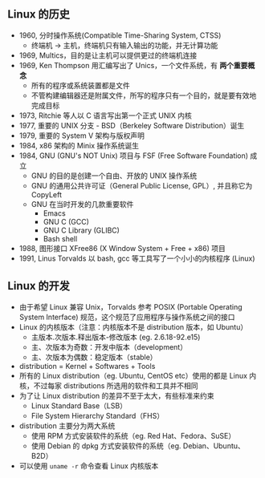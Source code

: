## Linux 的历史

- 1960, 分时操作系统(Compatible Time-Sharing System, CTSS)
  - 终端机 -> 主机，终端机只有输入输出的功能，并无计算功能
- 1969, Multics，目的是让主机可以提供更过的终端机连接
- 1969, Ken Thompson 用汇编写出了 Unics，一个文件系统，有 **两个重要概念**
  - 所有的程序或系统装置都是文件
  - 不管构建编辑器还是附属文件，所写的程序只有一个目的，就是要有效地完成目标
- 1973, Ritchie 等人以 C 语言写出第一个正式 UNIX 内核
- 1977, 重要的 UNIX 分支 - BSD（Berkeley Software Distribution）诞生
- 1979, 重要的 System V 架构与版权声明
- 1984, x86 架构的 Minix 操作系统诞生
- 1984, GNU (GNU's NOT Unix) 项目与 FSF (Free Software Foundation) 成立
  - GNU 的目的是创建一个自由、开放的 UNIX 操作系统
  - GNU 的通用公共许可证（General Public License, GPL）, 并且称它为 CopyLeft
  - GNU 在当时开发的几款重要软件
    - Emacs
    - GNU C (GCC)
    - GNU C Library (GLIBC)
    - Bash shell
- 1988, 图形接口 XFree86 (X Window System + Free + x86) 项目
- 1991, Linus Torvalds 以 bash, gcc 等工具写了一个小小的内核程序 (Linux)

## Linux 的开发

- 由于希望 Linux 兼容 Unix，Torvalds 参考 POSIX (Portable Operating System Interface) 规范，这个规范了应用程序与操作系统之间的接口
- Linux 的内核版本（注意：内核版本不是 distribution 版本，如 Ubuntu）
  - 主版本.次版本.释出版本-修改版本 (eg. 2.6.18-92.e15)
  - 主、次版本为奇数：开发中版本（development）
  - 主、次版本为偶数：稳定版本（stable）
- distribution = Kernel + Softwares + Tools
- 所有的 Linux distribution（eg. Ubuntu, CentOS etc）使用的都是 Linux 内核，不过每家 distributions 所选用的软件和工具并不相同
- 为了让 Linux distribution 的差异不至于太大，有些标准来约束
  - Linux Standard Base（LSB）
  - File System Hierarchy Standard（FHS）
- distribution 主要分为两大系统
  - 使用 RPM 方式安装软件的系统（eg. Red Hat、Fedora、SuSE）
  - 使用 Debian 的 dpkg 方式安装软件的系统（eg. Debian、Ubuntu、B2D）
- 可以使用 `uname -r` 命令查看 Linux 内核版本
